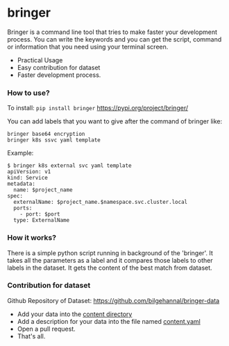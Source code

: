 # bringer

Bringer is a command line tool that tries to make faster your development process. You can write the keywords and you can get the script, command or information that you need using your terminal screen.

* Practical Usage
* Easy contribution for dataset
* Faster development process.

### How to use?

To install: `pip install bringer`
https://pypi.org/project/bringer/

You can add labels that you want to give after the command of bringer like:

    bringer base64 encryption
    bringer k8s ssvc yaml template

Example:

```
$ bringer k8s external svc yaml template
apiVersion: v1
kind: Service
metadata:
  name: $project_name
spec:
  externalName: $project_name.$namespace.svc.cluster.local
  ports:
    - port: $port
  type: ExternalName
```
### How it works?
There is a simple python script running in background of the 'bringer'. It takes all the parameters as a label and it compares those labels to other labels in the dataset. It gets the content of the best match from dataset.

### Contribution for dataset

Github Repository of Dataset: https://github.com/bilgehannal/bringer-data

* Add your data into the [content directory](https://github.com/bilgehannal/bringer-data/tree/main/contents)
* Add a description for your data into the file named [content.yaml](https://github.com/bilgehannal/bringer-data/blob/main/content.yaml)
* Open a pull request.
* That's all.